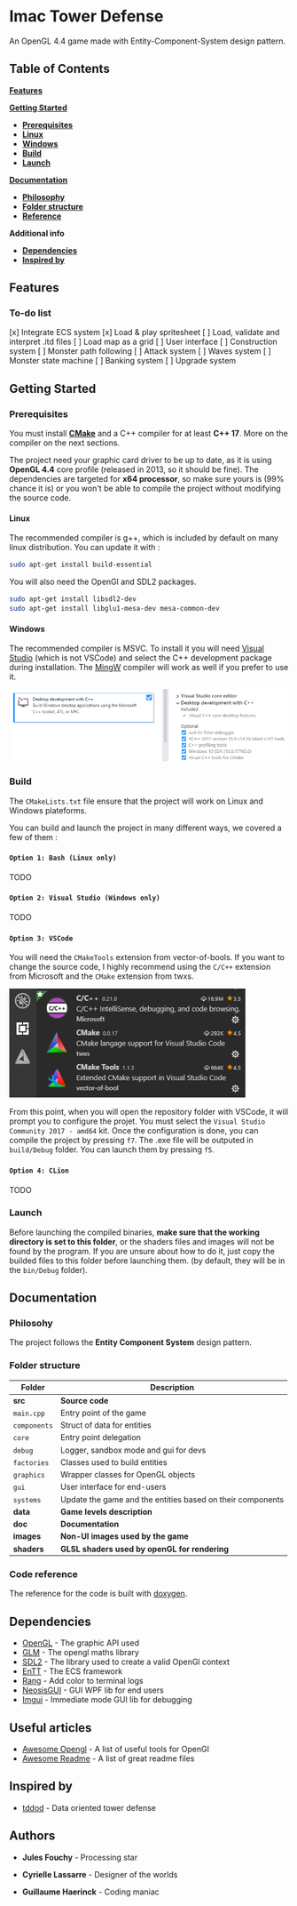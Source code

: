 # Imac Tower Defense

An OpenGL 4.4 game made with Entity-Component-System design pattern.

## Table of Contents

[**Features**](#features)

[**Getting Started**](#getting-started)
  * [**Prerequisites**](#prerequisites)
  * [**Linux**](#linux)
  * [**Windows**](#windows)
  * [**Build**](#build)
  * [**Launch**](#launch)

[**Documentation**](#documentation)
  * [**Philosophy**](#philosophy)
  * [**Folder structure**](#folder-structure)
  * [**Reference**](#code-reference)

**Additional info**
  * [**Dependencies**](#dependencies)
  * [**Inspired by**](#inspired-by)

## Features

### To-do list

[x] Integrate ECS system
[x] Load & play spritesheet
[ ] Load, validate and interpret .itd files
[ ] Load map as a grid
[ ] User interface
[ ] Construction system
[ ] Monster path following
[ ] Attack system
[ ] Waves system
[ ] Monster state machine
[ ] Banking system
[ ] Upgrade system

## Getting Started

### Prerequisites

You must install **[CMake](https://cmake.org/)** and a C++ compiler for at least **C++ 17**. More on the compiler on the next sections.

The project need your graphic card driver to be up to date, as it is using **OpenGL 4.4** core profile (released in 2013, so it should be fine). The dependencies are targeted for **x64 processor**, so make sure yours is (99% chance it is) or you won't be able to compile the project without modifying the source code.

#### Linux

The recommended compiler is g++, which is included by default on many linux distribution. You can update it with :

```bash
sudo apt-get install build-essential
```

You will also need the OpenGl and SDL2 packages.

```bash
sudo apt-get install libsdl2-dev
sudo apt-get install libglu1-mesa-dev mesa-common-dev
```

#### Windows

The recommended compiler is MSVC. To install it you will need [Visual Studio](https://visualstudio.microsoft.com/fr/) (which is not VSCode) and select the C++ development package during installation. The [MingW](http://www.mingw.org/) compiler will work as well if you prefer to use it.

![Screenshot](doc/readme-img/vs-studio.png?raw=true "Visual studio packages selection")

### Build

The `CMakeLists.txt` file ensure that the project will work on Linux and Windows plateforms.

You can build and launch the project in many different ways, we covered a few of them :

#### `Option 1: Bash (Linux only)`

TODO

#### `Option 2: Visual Studio (Windows only)`

TODO

#### `Option 3: VSCode`

You will need the `CMakeTools` extension from vector-of-bools. If you want to change the source code, I highly recommend using the `C/C++` extension from Microsoft and the `CMake` extension from twxs.

![Screenshot](doc/readme-img/extensions.png?raw=true "VSCode extensions")

From this point, when you will open the repository folder with VSCode, it will prompt you to configure the projet. You must select the `Visual Studio Community 2017 - amd64` kit. Once the configuration is done, you can compile the project by pressing `f7`. The .exe file will be outputed in `build/Debug` folder. You can launch them by pressing `f5`.

#### `Option 4: CLion`

TODO

### Launch

Before launching the compiled binaries, **make sure that the working directory is set to this folder**, or the shaders files and images will not be found by the program. If you are unsure about how to do it, just copy the builded files to this folder before launching them. (by default, they will be in the `bin/Debug` folder).

## Documentation

### Philosohy

The project follows the **Entity Component System** design pattern.

### Folder structure

| Folder        | Description       |
| ------------- | ----------------- |
| **src**       | **Source code**   |
| `main.cpp`    | Entry point of the game |
| `components`  | Struct of data for entities |
| `core`        | Entry point delegation |
| `debug`       | Logger, sandbox mode and gui for devs |
| `factories`   | Classes used to build entities |
| `graphics`    | Wrapper classes for OpenGL objects |
| `gui`         | User interface for end-users |
| `systems`     | Update the game and the entities based on their components |
| **data**      | **Game levels description** |
| **doc**       | **Documentation** |
| **images**    | **Non-UI images used by the game** |
| **shaders**   | **GLSL shaders used by openGL for rendering** |

### Code reference

The reference for the code is built with [doxygen](http://www.doxygen.nl/).

## Dependencies

- [OpenGL](http://docs.gl/) - The graphic API used
- [GLM](https://glm.g-truc.net/0.9.9/index.html) - The opengl maths library
- [SDL2](https://wiki.libsdl.org/) - The library used to create a valid OpenGl context
- [EnTT](https://github.com/skypjack/entt/wiki/Crash-Course:-entity-component-system) - The ECS framework
- [Rang](https://github.com/agauniyal/rang) - Add color to terminal logs
- [NeosisGUI](https://www.noesisengine.com/docs/Gui.Core.Index.html) - GUI WPF lib for end users
- [Imgui](https://github.com/ocornut/imgui) - Immediate mode GUI lib for debugging

## Useful articles

- [Awesome Opengl](https://github.com/eug/awesome-opengl) - A list of useful tools for OpenGl
- [Awesome Readme](https://github.com/matiassingers/awesome-readme) - A list of great readme files

## Inspired by

- [tddod](https://github.com/Daivuk/tddod) - Data oriented tower defense

## Authors

- **Jules Fouchy** - Processing star

- **Cyrielle Lassarre** - Designer of the worlds

- **Guillaume Haerinck** - Coding maniac
